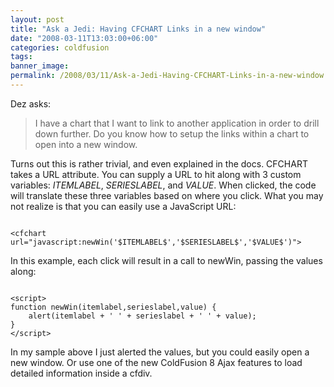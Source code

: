 ```yaml
---
layout: post
title: "Ask a Jedi: Having CFCHART Links in a new window"
date: "2008-03-11T13:03:00+06:00"
categories: coldfusion 
tags: 
banner_image: 
permalink: /2008/03/11/Ask-a-Jedi-Having-CFCHART-Links-in-a-new-window
---
```


Dez asks:

<blockquote>
<p>
I have a chart that I want to link to another application in order to drill down further.  Do you know how to setup the links within a chart to open into a new window.
</p>
</blockquote>

Turns out this is rather trivial, and even explained in the docs. CFCHART takes a URL attribute. You can supply a URL to hit along with 3 custom variables: $ITEMLABEL$, $SERIESLABEL$, and $VALUE$. When clicked, the code will translate these three variables based on where you click. What you may not realize is that you can easily use a JavaScript URL:

<code>
&lt;cfchart url="javascript:newWin('$ITEMLABEL$','$SERIESLABEL$','$VALUE$')"&gt;
</code>

In this example, each click will result in a call to newWin, passing the values along:

<code>
&lt;script&gt;
function newWin(itemlabel,serieslabel,value) { 
	alert(itemlabel + ' ' + serieslabel + ' ' + value);
}
&lt;/script&gt;
</code>

In my sample above I just alerted the values, but you could easily open a new window. Or use one of the new ColdFusion 8 Ajax features to load detailed information inside a cfdiv.